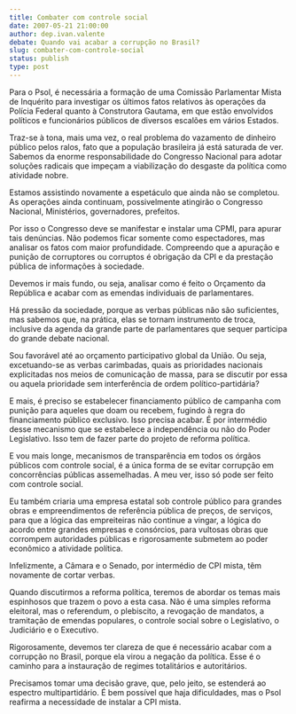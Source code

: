 ```yaml
---
title: Combater com controle social
date: 2007-05-21 21:00:00
author: dep.ivan.valente
debate: Quando vai acabar a corrupção no Brasil?
slug: combater-com-controle-social
status: publish 
type: post
---
```


  

Para o Psol, é necessária a formação de uma Comissão Parlamentar Mista de Inquérito para investigar os últimos fatos relativos às operações da Polícia Federal quanto à Construtora Gautama, em que estão envolvidos políticos e funcionários públicos de diversos escalões em vários Estados.  

  

Traz-se à tona, mais uma vez, o real problema do vazamento de dinheiro público pelos ralos, fato que a população brasileira já está saturada de ver. Sabemos da enorme responsabilidade do Congresso Nacional para adotar soluções radicais que impeçam a viabilização do desgaste da política como atividade nobre.  

  

Estamos assistindo novamente a espetáculo que ainda não se completou. As operações ainda continuam, possivelmente atingirão o Congresso Nacional, Ministérios, governadores, prefeitos.   

  

Por isso o Congresso deve se manifestar e instalar uma CPMI, para apurar tais denúncias. Não podemos ficar somente como espectadores, mas analisar os fatos com maior profundidade. Compreendo que a apuração e punição de corruptores ou corruptos é obrigação da CPI e da prestação pública de informações à sociedade.   

  

Devemos ir mais fundo, ou seja, analisar como é feito o Orçamento da República e acabar com as emendas individuais de parlamentares.   

  

Há pressão da sociedade, porque as verbas públicas não são suficientes, mas sabemos que, na prática, elas se tornam instrumento de troca, inclusive da agenda da grande parte de parlamentares que sequer participa do grande debate nacional.  

  

Sou favorável até ao orçamento participativo global da União. Ou seja, excetuando-se as verbas carimbadas, quais as prioridades nacionais explicitadas nos meios de comunicação de massa, para se discutir por essa ou aquela prioridade sem interferência de ordem político-partidária?   

  

E mais, é preciso se estabelecer financiamento público de campanha com punição para aqueles que doam ou recebem, fugindo à regra do financiamento público exclusivo. Isso precisa acabar. É por intermédio desse mecanismo que se estabelece a independência ou não do Poder Legislativo. Isso tem de fazer parte do projeto de reforma política.  

  

E vou mais longe, mecanismos de transparência em todos os órgãos públicos com controle social, é a única forma de se evitar corrupção em concorrências públicas assemelhadas. A meu ver, isso só pode ser feito com controle social.  

  

Eu também criaria uma empresa estatal sob controle público para grandes obras e empreendimentos de referência pública de preços, de serviços, para que a lógica das empreiteiras não continue a vingar, a lógica do acordo entre grandes empresas e consórcios, para vultosas obras que corrompem autoridades públicas e rigorosamente submetem ao poder econômico a atividade política.  

  

Infelizmente, a Câmara e o Senado, por intermédio de CPI mista, têm novamente de cortar verbas.   

  

Quando discutirmos a reforma política, teremos de abordar os temas mais espinhosos que trazem o povo a esta casa. Não é uma simples reforma eleitoral, mas o referendum, o plebiscito, a revogação de mandatos, a tramitação de emendas populares, o controle social sobre o Legislativo, o Judiciário e o Executivo.   

  

Rigorosamente, devemos ter clareza de que é necessário acabar com a corrupção no Brasil, porque ela virou a negação da política. Esse é o caminho para a instauração de regimes totalitários e autoritários.  

  

Precisamos tomar uma decisão grave, que, pelo jeito, se estenderá ao espectro multipartidário. É bem possível que haja dificuldades, mas o Psol reafirma a necessidade de instalar a CPI mista.
